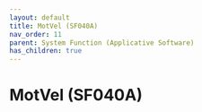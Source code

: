 ```yaml
---
layout: default
title: MotVel (SF040A)
nav_order: 11
parent: System Function (Applicative Software)
has_children: true
---
```

# MotVel (SF040A)
